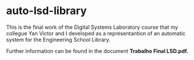 # auto-lsd-library
This is the final work of the Digital Systems Laboratory course that my collegue Yan Victor and I developed as a representantion of an automatic system for the Engineering School Library.

Further information can be found in the document <B>Trabalho Final LSD.pdf<B>.
